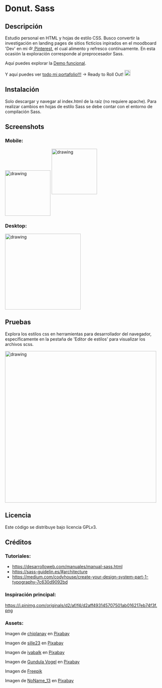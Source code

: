 # Donut. Sass

## Descripción

Estudio personal en HTML y hojas de estilo CSS. Busco convertir la investigación en landing pages de sitios ficticios inpirados en el moodboard 'Dev' en mi [<img src="https://cdn2.iconfinder.com/data/icons/social-media-2285/512/1_Pinterest_colored_svg-512.png" alt="drawing" width="15"/> Pinterest](https://pin.it/5y19mMg), el cual alimento y refresco contínuamente. En esta ocasión la exploración corresponde al preprocesador Sass.

Aquí puedes explorar la [Demo funcional](https://jonnathan.site/portfolio/Donut-sass/index.html).
 
Y aquí puedes ver [todo mi portafolio!!!](https://jonnathan.site) -> Ready to Roll Out! <img src="assets/images/smart-glasses.png" alt="geek" width="20"/>

## Instalación

Solo descargar y navegar al index.html de la raíz (no requiere apache). Para realizar cambios en hojas de estilo Sass se debe contar con el entorno de compilación Sass.

## Screenshots

### Mobile:

<img align="center" src="assets/images/screenshots/screenshot_1.png" alt="drawing" width="150"/>
<img src="assets/images/screenshots/screenshot_2.png" alt="drawing" width="150"/>


### Desktop:
<img align="center" src="assets/images/screenshots/screenshot_3.png" alt="drawing" width="250"/>


## Pruebas

Explora los estilos css en herramientas para desarrollador del navegador, específicamente en la pestaña de 'Editor de estilos' para visualizar los archivos scss.

<img align="center" src="assets/images/screenshots/screenshot_4.png" alt="drawing" width="500"/>

## Licencia

Este código se distribuye bajo licencia GPLv3.


## Créditos

### Tutoriales:

- https://desarrolloweb.com/manuales/manual-sass.html
- https://sass-guidelin.es/#architecture 
- https://medium.com/codyhouse/create-your-design-system-part-1-typography-7c630d9092bd

### Inspiración principal:
https://i.pinimg.com/originals/d2/af/f4/d2aff493145707501ab016217eb74f3f.png

### Assets:
Imagen de <a href="https://pixabay.com/es/users/chiplanay-1971251/?utm_source=link-attribution&utm_medium=referral&utm_campaign=image&utm_content=4874741">chiplanay</a> en <a href="https://pixabay.com/es//?utm_source=link-attribution&utm_medium=referral&utm_campaign=image&utm_content=4874741">Pixabay</a>

Imagen de <a href="https://pixabay.com/es/users/sille23-9563537/?utm_source=link-attribution&utm_medium=referral&utm_campaign=image&utm_content=3544069">sille23</a> en <a href="https://pixabay.com/es//?utm_source=link-attribution&utm_medium=referral&utm_campaign=image&utm_content=3544069">Pixabay</a>

Imagen de <a href="https://pixabay.com/es/users/ivabalk-782511/?utm_source=link-attribution&utm_medium=referral&utm_campaign=image&utm_content=5154404">ivabalk</a> en <a href="https://pixabay.com/es//?utm_source=link-attribution&utm_medium=referral&utm_campaign=image&utm_content=5154404">Pixabay</a>

Imagen de <a href="https://pixabay.com/es/users/guvo59-9285194/?utm_source=link-attribution&utm_medium=referral&utm_campaign=image&utm_content=7588617">Gundula Vogel</a> en <a href="https://pixabay.com/es//?utm_source=link-attribution&utm_medium=referral&utm_campaign=image&utm_content=7588617">Pixabay</a>

Imagen de <a href="https://www.freepik.es/foto-gratis/vista-superior-donas-glaseadas-caramelo-malvavisco_6682116.htm#fromView=search&page=1&position=18&uuid=801fffbc-a51e-4af6-9be6-3693a36a6404">Freepik</a>

Imagen de <a href="https://pixabay.com/es/users/noname_13-2364555/?utm_source=link-attribution&utm_medium=referral&utm_campaign=image&utm_content=3665638">NoName_13</a> en <a href="https://pixabay.com/es//?utm_source=link-attribution&utm_medium=referral&utm_campaign=image&utm_content=3665638">Pixabay</a>